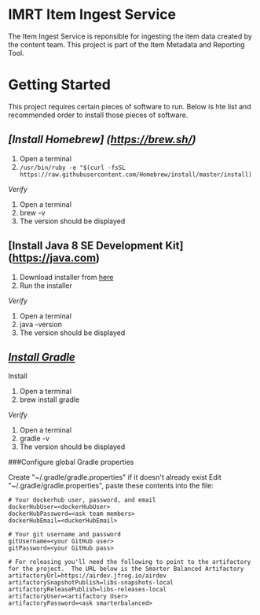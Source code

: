 # IMRT Item Ingest Service

The Item Ingest Service is reponsible for ingesting the item data created by the content team. This project is part of the Item Metadata and Reporting Tool.

# Getting Started

This project requires certain pieces of software to run. Below is hte list and recommended order to install those pieces of software.  

## *[Install Homebrew] (https://brew.sh/)*

1. Open a terminal
2. `/usr/bin/ruby -e "$(curl -fsSL https://raw.githubusercontent.com/Homebrew/install/master/install)`

*Verify*

1. Open a terminal
1. brew -v
1. The version should be displayed

## [Install Java 8 SE Development Kit] (https://java.com)

1. Download installer from [here](http://www.oracle.com/technetwork/java/javase/downloads/jdk8-downloads-2133151.html)
1. Run the installer

*Verify*

1. Open a terminal
1. java -version
1. The version should be displayed

## *[Install Gradle](https://gradle.org)*
Install

1. Open a terminal
1. brew install gradle

*Verify*

1. Open a terminal
1. gradle -v
1. The version should be displayed

###Configure global Gradle properties

Create "~/.gradle/gradle.properties" if it doesn't already exist
Edit "~/.gradle/gradle.properties", paste these contents into the file:

```
# Your dockerhub user, password, and email
dockerHubUser=<dockerHubUser>
dockerHubPassword=<ask team members>
dockerHubEmail=<duckerHubEmail>

# Your git username and password
gitUsername=<your GitHub user>
gitPassword=<your GitHub pass>

# For releasing you'll need the following to point to the artifactory for the project.  The URL below is the Smarter Balanced Artifactory
artifactoryUrl=https://airdev.jfrog.io/airdev
artifactorySnapshotPublish=libs-snapshots-local
artifactoryReleasePublish=libs-releases-local
artifactoryUser=<artifactory User>
artifactoryPassword=<ask smarterbalanced>
```


